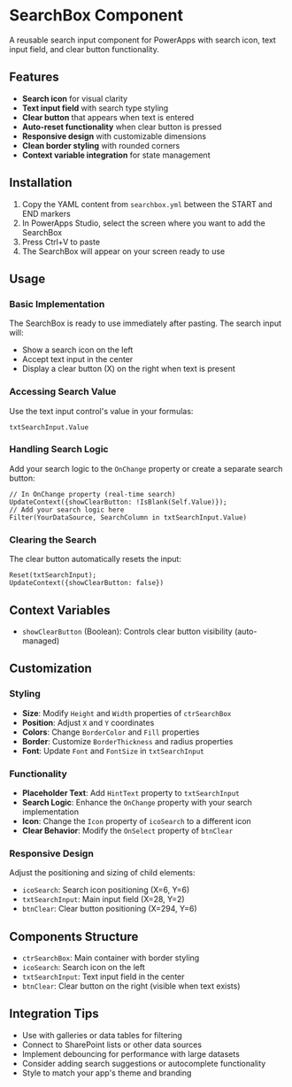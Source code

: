 # SearchBox Component

A reusable search input component for PowerApps with search icon, text input field, and clear button functionality.

## Features

- **Search icon** for visual clarity
- **Text input field** with search type styling
- **Clear button** that appears when text is entered
- **Auto-reset functionality** when clear button is pressed
- **Responsive design** with customizable dimensions
- **Clean border styling** with rounded corners
- **Context variable integration** for state management

## Installation

1. Copy the YAML content from `searchbox.yml` between the START and END markers
2. In PowerApps Studio, select the screen where you want to add the SearchBox
3. Press Ctrl+V to paste
4. The SearchBox will appear on your screen ready to use

## Usage

### Basic Implementation
The SearchBox is ready to use immediately after pasting. The search input will:
- Show a search icon on the left
- Accept text input in the center
- Display a clear button (X) on the right when text is present

### Accessing Search Value
Use the text input control's value in your formulas:
```powerpoint
txtSearchInput.Value
```

### Handling Search Logic
Add your search logic to the `OnChange` property or create a separate search button:
```powerpoint
// In OnChange property (real-time search)
UpdateContext({showClearButton: !IsBlank(Self.Value)});
// Add your search logic here
Filter(YourDataSource, SearchColumn in txtSearchInput.Value)
```

### Clearing the Search
The clear button automatically resets the input:
```powerpoint
Reset(txtSearchInput); 
UpdateContext({showClearButton: false})
```

## Context Variables

- `showClearButton` (Boolean): Controls clear button visibility (auto-managed)

## Customization

### Styling
- **Size**: Modify `Height` and `Width` properties of `ctrSearchBox`
- **Position**: Adjust `X` and `Y` coordinates
- **Colors**: Change `BorderColor` and `Fill` properties
- **Border**: Customize `BorderThickness` and radius properties
- **Font**: Update `Font` and `FontSize` in `txtSearchInput`

### Functionality
- **Placeholder Text**: Add `HintText` property to `txtSearchInput`
- **Search Logic**: Enhance the `OnChange` property with your search implementation
- **Icon**: Change the `Icon` property of `icoSearch` to a different icon
- **Clear Behavior**: Modify the `OnSelect` property of `btnClear`

### Responsive Design
Adjust the positioning and sizing of child elements:
- `icoSearch`: Search icon positioning (X=6, Y=6)
- `txtSearchInput`: Main input field (X=28, Y=2)
- `btnClear`: Clear button positioning (X=294, Y=6)

## Components Structure

- `ctrSearchBox`: Main container with border styling
- `icoSearch`: Search icon on the left
- `txtSearchInput`: Text input field in the center
- `btnClear`: Clear button on the right (visible when text exists)

## Integration Tips

- Use with galleries or data tables for filtering
- Connect to SharePoint lists or other data sources
- Implement debouncing for performance with large datasets
- Consider adding search suggestions or autocomplete functionality
- Style to match your app's theme and branding
